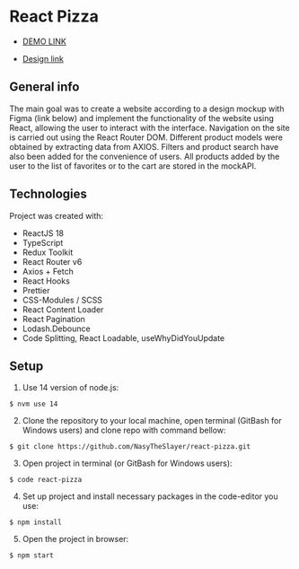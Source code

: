 # React Pizza

- [DEMO LINK](nasytheslayer.github.io/react-pizza/)

- [Design link]([https://www.figma.com/file/fw0toTyXMwM1y4WIe0YFrJ/React-Projects?node-id=0%3A1](https://www.figma.com/file/wWUnQwvRDWBfPx1v1pCAfO/React-Pizza)])

## General info
The main goal was to create a website according to a design mockup with Figma (link below) and implement the functionality of the website using React, allowing the user to interact with the interface. Navigation on the site is carried out using the React Router DOM. Different product models were obtained by extracting data from AXIOS. Filters and product search have also been added for the convenience of users. All products added by the user to the list of favorites or to the cart are stored in the mockAPI.

## Technologies
Project was created with:
- ReactJS 18
- TypeScript
- Redux Toolkit
- React Router v6
- Axios + Fetch
- React Hooks
- Prettier
- CSS-Modules / SCSS 
- React Content Loader
- React Pagination
- Lodash.Debounce
- Code Splitting, React Loadable, useWhyDidYouUpdate

## Setup
1. Use 14 version of node.js:
```
$ nvm use 14
```

2. Clone the repository to your local machine, open terminal (GitBash for Windows users) and clone repo with command bellow:
```
$ git clone https://github.com/NasyTheSlayer/react-pizza.git
```

3. Open project in terminal (or GitBash for Windows users):
```
$ code react-pizza
```

4. Set up project and install necessary packages in the code-editor you use:
```
$ npm install
```

5. Open the project in browser:
```
$ npm start
```
